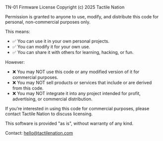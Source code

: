 TN-01 Firmware License
Copyright (c) 2025 Tactile Nation

Permission is granted to anyone to use, modify, and distribute this code
for personal, non-commercial purposes only.

This means:
- ✅ You can use it in your own personal projects.
- ✅ You can modify it for your own use.
- ✅ You can share it with others for learning, hacking, or fun.

However:
- ❌ You may NOT use this code or any modified version of it for commercial purposes.
- ❌ You may NOT sell products or services that include or are derived from this code.
- ❌ You may NOT integrate it into any project intended for profit, advertising, or commercial distribution.

If you’re interested in using this code for commercial purposes,
please contact Tactile Nation to discuss licensing.

This software is provided "as is", without warranty of any kind.

Contact: hello@tactilenation.com